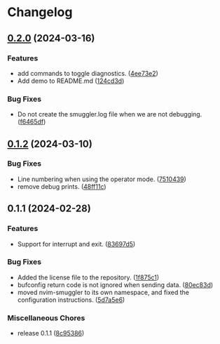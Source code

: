 # Changelog

## [0.2.0](https://github.com/Klafyvel/nvim-smuggler/compare/v0.1.2...v0.2.0) (2024-03-16)


### Features

* add commands to toggle diagnostics. ([4ee73e2](https://github.com/Klafyvel/nvim-smuggler/commit/4ee73e252e355770fbf3f668c3e8b1f8002d4dd0))
* Add demo to README.md ([124cd3d](https://github.com/Klafyvel/nvim-smuggler/commit/124cd3d9f81a9d018132eb87d358ef60c9b9114d))


### Bug Fixes

* Do not create the smuggler.log file when we are not debugging. ([f6465df](https://github.com/Klafyvel/nvim-smuggler/commit/f6465dfc463804571a680da69f83c27aa1a88006))

## [0.1.2](https://github.com/Klafyvel/nvim-smuggler/compare/v0.1.1...v0.1.2) (2024-03-10)


### Bug Fixes

* Line numbering when using the operator mode. ([7510439](https://github.com/Klafyvel/nvim-smuggler/commit/75104394369f76efd995092edd28aeb8da165301))
* remove debug prints. ([48ff11c](https://github.com/Klafyvel/nvim-smuggler/commit/48ff11c7ff88649c72ee8081be1dd9c8c6e1c2b7))

## 0.1.1 (2024-02-28)


### Features

* Support for interrupt and exit. ([83697d5](https://github.com/Klafyvel/nvim-smuggler/commit/83697d5ff81081f282b1d1e44fceba23b36803b9))


### Bug Fixes

* Added the license file to the repository. ([1f875c1](https://github.com/Klafyvel/nvim-smuggler/commit/1f875c143cc62d6c9bdd32749fdc3004dbe33109))
* bufconfig return code is not ignored when sending data. ([80ec83d](https://github.com/Klafyvel/nvim-smuggler/commit/80ec83d87021015312ee86dafe0b2a4ac606bb8a))
* moved nvim-smuggler to its own namespace, and fixed the configuration instructions. ([5d7a5e6](https://github.com/Klafyvel/nvim-smuggler/commit/5d7a5e6bbd1d4ef1d2d804a9f002cf74fa198588))


### Miscellaneous Chores

* release 0.1.1 ([8c95386](https://github.com/Klafyvel/nvim-smuggler/commit/8c9538604a897dad5c5b3b652633ed9fbc92f55c))

